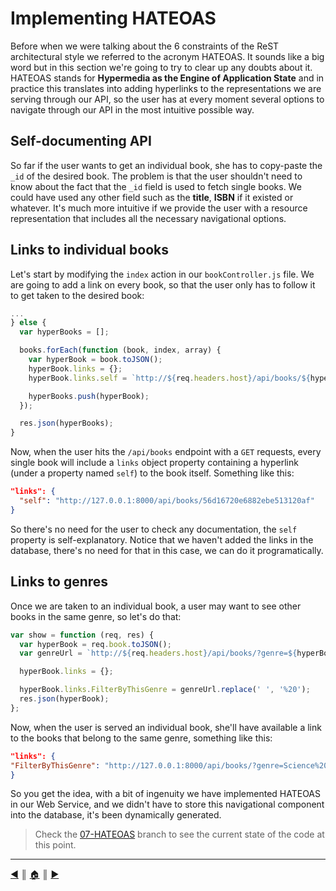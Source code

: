 # Implementing HATEOAS
Before when we were talking about the 6 constraints of the ReST architectural style we referred to the acronym HATEOAS. It sounds like a big word but in this section we're going to try to clear up any doubts about it. HATEOAS stands for **Hypermedia as the Engine of Application State** and in practice this translates into adding hyperlinks to the representations we are serving through our API, so the user has at every moment several options to navigate through our API in the most intuitive possible way.

## Self-documenting API
So far if the user wants to get an individual book, she has to copy-paste the `_id` of the desired book. The problem is that the user shouldn't need to know about the fact that the `_id` field is used to fetch single books. We could have used any other field such as the **title**, **ISBN** if it existed or whatever. It's much more intuitive if we provide the user with a resource representation that includes all the necessary navigational options.

## Links to individual books
Let's start by modifying the `index` action in our `bookController.js` file. We are going to add a link on every book, so that the user only has to follow it to get taken to the desired book:
```js
...
} else {
  var hyperBooks = [];

  books.forEach(function (book, index, array) {
    var hyperBook = book.toJSON();
    hyperBook.links = {};
    hyperBook.links.self = `http://${req.headers.host}/api/books/${hyperBook._id}`;

    hyperBooks.push(hyperBook);
  });

  res.json(hyperBooks);
}
```

Now, when the user hits the `/api/books` endpoint with a `GET` requests, every single book will include a `links` object property containing a hyperlink (under a property named `self`) to the book itself. Something like this:
```json
"links": {
  "self": "http://127.0.0.1:8000/api/books/56d16720e6882ebe513120af"
}
```

So there's no need for the user to check any documentation, the `self` property is self-explanatory. Notice that we haven't added the links in the database, there's no need for that in this case, we can do it programatically.

## Links to genres
Once we are taken to an individual book, a user may want to see other books in the same genre, so let's do that:
```js
var show = function (req, res) {
  var hyperBook = req.book.toJSON();
  var genreUrl = `http://${req.headers.host}/api/books/?genre=${hyperBook.genre}`;

  hyperBook.links = {};

  hyperBook.links.FilterByThisGenre = genreUrl.replace(' ', '%20');
  res.json(hyperBook);
};
```

Now, when the user is served an individual book, she'll have available a link to the books that belong to the same genre, something like this:
```json
"links": {
"FilterByThisGenre": "http://127.0.0.1:8000/api/books/?genre=Science%20Fiction"
}
```

So you get the idea, with a bit of ingenuity we have implemented HATEOAS in our Web Service, and we didn't have to store this navigational component into the database, it's been dynamically generated.


> Check the [07-HATEOAS][1] branch to see the current state of the code at this point.

---
[:arrow_backward:][back] ║ [:house:][home] ║ [:arrow_forward:][next]

<!-- navigation -->
[home]: ../README.md
[back]: patch_and_delete_requests.md
[next]: #


<!-- links -->
[1]: https://github.com/lifeBalance/bookshelf-API/tree/07-HATEOAS
